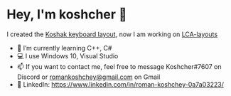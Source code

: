 # Hey, I'm koshcher 👋
I created the [Koshak keyboard layout](https://koshcher.github.io/koshak-layout), now I am working on [LCA-layouts](https://github.com/Koshcher/LCA-layouts)
- 📘 I’m currently learning C++, C#
- 💻 I use Windows 10, Visual Studio 
- 📫 If you want to contact me, feel free to message Koshcher#7607 on Discord or romankoshchey@gmail.com on Gmail
- 📃 LinkedIn: https://www.linkedin.com/in/roman-koshchey-0a7a03223/
